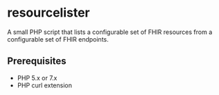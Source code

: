 # resourcelister
A small PHP script that lists a configurable set of FHIR resources from a configurable set of FHIR endpoints.


## Prerequisites

* PHP 5.x or 7.x
* PHP curl extension

